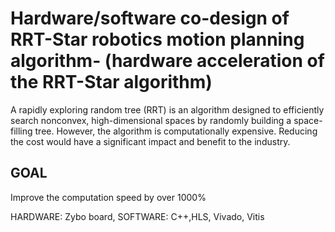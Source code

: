 # Hardware/software co-design of RRT-Star robotics motion planning algorithm- (hardware acceleration of the RRT-Star algorithm)

A rapidly exploring random tree (RRT) is an algorithm designed to efficiently search nonconvex, high-dimensional spaces by randomly building a space-filling tree. However, the algorithm is computationally expensive. Reducing the cost would have a significant impact and benefit to the industry.

## GOAL
Improve the computation speed by over 1000%

HARDWARE: Zybo board, SOFTWARE: C++,HLS, Vivado, Vitis
